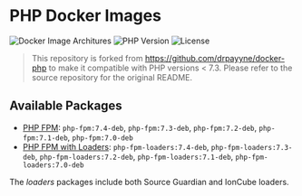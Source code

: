 # PHP Docker Images

![Docker Image Architures](https://img.shields.io/badge/architecture-arm64%20%7C%20amd64-success)
![PHP Version](https://img.shields.io/badge/php-7.4-blue)
![License](https://img.shields.io/github/license/cvarela-usesi/docker-php)

> This repository is forked from https://github.com/drpayyne/docker-php to make it compatible with PHP versions < 7.3. Please refer to the source repository for the original README.

## Available Packages

- [PHP FPM](https://github.com/cvarela-usesi/docker-php/pkgs/container/php-fpm): `php-fpm:7.4-deb`, `php-fpm:7.3-deb`, `php-fpm:7.2-deb`, `php-fpm:7.1-deb`, `php-fpm:7.0-deb`
- [PHP FPM with Loaders](https://github.com/cvarela-usesi/docker-php/pkgs/container/php-fpm-loaders): `php-fpm-loaders:7.4-deb`, `php-fpm-loaders:7.3-deb`, `php-fpm-loaders:7.2-deb`, `php-fpm-loaders:7.1-deb`, `php-fpm-loaders:7.0-deb`

The _loaders_ packages include both Source Guardian and IonCube loaders. 
